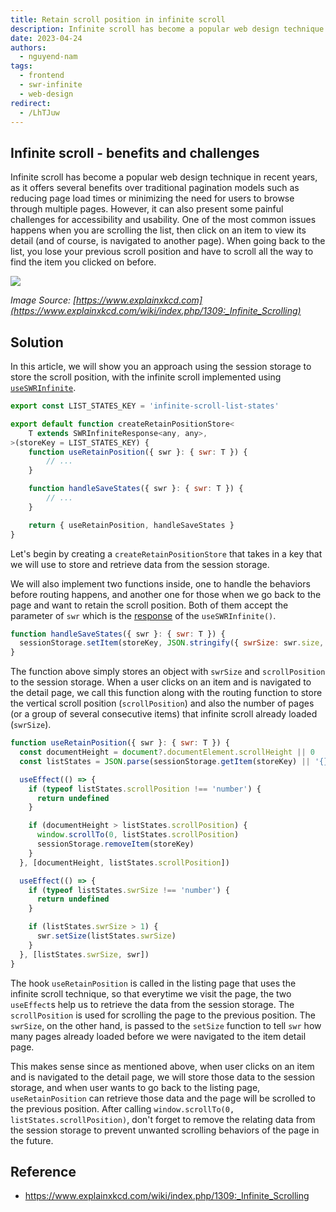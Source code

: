 ```yaml
---
title: Retain scroll position in infinite scroll
description: Infinite scroll has become a popular web design technique in recent years, as it offers several benefits over traditional pagination models. However, it can also present some painful challenges for accessibility and usability.
date: 2023-04-24
authors:
  - nguyend-nam
tags:
  - frontend
  - swr-infinite
  - web-design
redirect:
  - /LhTJuw
---
```


## Infinite scroll - benefits and challenges

Infinite scroll has become a popular web design technique in recent years, as it offers several benefits over traditional pagination models such as reducing page load times or minimizing the need for users to browse through multiple pages. However, it can also present some painful challenges for accessibility and usability. One of the most common issues happens when you are scrolling the list, then click on an item to view its detail (and of course, is navigated to another page). When going back to the list, you lose your previous scroll position and have to scroll all the way to find the item you clicked on before.

![](assets/retain-scroll-position-in-infinite-scroll_infinite_scrolling.webp)

_Image Source: [https://www.explainxkcd.com](https://www.explainxkcd.com/wiki/index.php/1309:_Infinite_Scrolling)_

## Solution

In this article, we will show you an approach using the session storage to store the scroll position, with the infinite scroll implemented using [`useSWRInfinite`](https://swr.vercel.app/docs/pagination.en-US#useswrinfinite).

```javascript
export const LIST_STATES_KEY = 'infinite-scroll-list-states'

export default function createRetainPositionStore<
	T extends SWRInfiniteResponse<any, any>,
>(storeKey = LIST_STATES_KEY) {
	function useRetainPosition({ swr }: { swr: T }) {
		// ...
	}

	function handleSaveStates({ swr }: { swr: T }) {
		// ...
	}

	return { useRetainPosition, handleSaveStates }
}
```

Let's begin by creating a `createRetainPositionStore` that takes in a key that we will use to store and retrieve data from the session storage.

We will also implement two functions inside, one to handle the behaviors before routing happens, and another one for those when we go back to the page and want to retain the scroll position. Both of them accept the parameter of `swr` which is the [response](https://swr.vercel.app/docs/pagination.en-US#return-values) of the `useSWRInfinite()`.

```javascript
function handleSaveStates({ swr }: { swr: T }) {
  sessionStorage.setItem(storeKey, JSON.stringify({ swrSize: swr.size, scrollPosition: window.scrollY }))
}
```

The function above simply stores an object with `swrSize` and `scrollPosition` to the session storage. When a user clicks on an item and is navigated to the detail page, we call this function along with the routing function to store the vertical scroll position (`scrollPosition`) and also the number of pages (or a group of several consecutive items) that infinite scroll already loaded (`swrSize`).

```javascript
function useRetainPosition({ swr }: { swr: T }) {
  const documentHeight = document?.documentElement.scrollHeight || 0
  const listStates = JSON.parse(sessionStorage.getItem(storeKey) || '{}')

  useEffect(() => {
    if (typeof listStates.scrollPosition !== 'number') {
      return undefined
    }

    if (documentHeight > listStates.scrollPosition) {
      window.scrollTo(0, listStates.scrollPosition)
      sessionStorage.removeItem(storeKey)
    }
  }, [documentHeight, listStates.scrollPosition])

  useEffect(() => {
    if (typeof listStates.swrSize !== 'number') {
      return undefined
    }

    if (listStates.swrSize > 1) {
      swr.setSize(listStates.swrSize)
    }
  }, [listStates.swrSize, swr])
}
```

The hook `useRetainPosition` is called in the listing page that uses the infinite scroll technique, so that everytime we visit the page, the two `useEffect`s help us to retrieve the data from the session storage. The `scrollPosition` is used for scrolling the page to the previous position. The `swrSize`, on the other hand, is passed to the `setSize` function to tell `swr` how many pages already loaded before we were navigated to the item detail page.

This makes sense since as mentioned above, when user clicks on an item and is navigated to the detail page, we will store those data to the session storage, and when user wants to go back to the listing page, `useRetainPosition` can retrieve those data and the page will be scrolled to the previous position. After calling `window.scrollTo(0, listStates.scrollPosition)`, don't forget to remove the relating data from the session storage to prevent unwanted scrolling behaviors of the page in the future.

## Reference

- https://www.explainxkcd.com/wiki/index.php/1309:_Infinite_Scrolling
